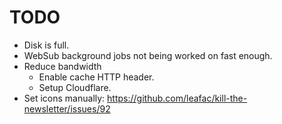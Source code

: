# TODO

- Disk is full.
- WebSub background jobs not being worked on fast enough.
- Reduce bandwidth
  - Enable cache HTTP header.
  - Setup Cloudflare.
- Set icons manually: https://github.com/leafac/kill-the-newsletter/issues/92
